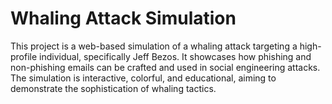 # Whaling Attack Simulation

This project is a web-based simulation of a whaling attack targeting a high-profile individual, specifically Jeff Bezos. It showcases how phishing and non-phishing emails can be crafted and used in social engineering attacks. The simulation is interactive, colorful, and educational, aiming to demonstrate the sophistication of whaling tactics.


